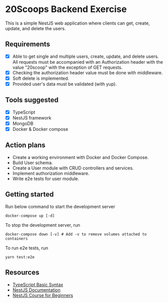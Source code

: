 # 20Scoops Backend Exercise

This is a simple NestJS web application where clients can get, create, update, and delete the users.

## Requirements

- [x] Able to get single and multiple users, create, update, and delete users. All requests must be accompanied with an Authorization header with the value "20scoop" with the exception of GET requests.
- [x] Checking the authorization header value must be done with middleware.
- [x] Soft delete is implemented.
- [x] Provided user's data must be validated (with yup).

## Tools suggested

- [x] TypeScript
- [x] NestJS framework
- [x] MongoDB
- [x] Docker & Docker compose

## Action plans

- Create a working environment with Docker and Docker Compose.
- Build User schema.
- Create a User module with CRUD controllers and services.
- Implement authorization middleware.
- Write e2e tests for user module.

## Getting started

Run below command to start the development server

```shell
docker-compose up [-d]
```

To stop the development server, run

```shell
docker-compose down [-v] # Add -v to remove volumes attached to containers
```

To run e2e tests, run

```shell
yarn test:e2e
```

## Resources

- [TypeScript Basic Syntax](https://www.tutorialspoint.com/typescript/typescript_basic_syntax.htm)
- [NestJS Documentation](https://docs.nestjs.com/)
- [NestJS Course for Beginners](https://www.youtube.com/watch?v=GHTA143_b-s)
